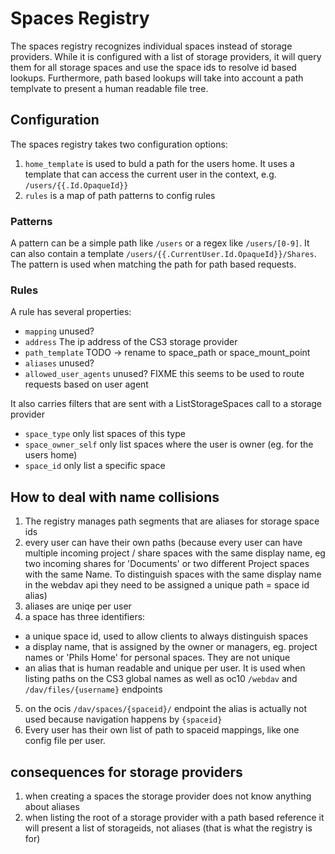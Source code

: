 # Spaces Registry

The spaces registry recognizes individual spaces instead of storage providers.
While it is configured with a list of storage providers, it will query them for all storage spaces and use the space ids to resolve id based lookups.
Furthermore, path based lookups will take into account a path templvate to present a human readable file tree.

## Configuration
The spaces registry takes two configuration options:
1.  `home_template` is used to buld a path for the users home. It uses a template that can access the current user in the context, e.g. `/users/{{.Id.OpaqueId}}`
2.  `rules` is a map of path patterns to config rules

### Patterns
A pattern can be a simple path like `/users` or a regex like `/users/[0-9]`. It can also contain a template `/users/{{.CurrentUser.Id.OpaqueId}}/Shares`.
The pattern is used when matching the path for path based requests.

### Rules
A rule has several properties:
-    `mapping` unused?
-    `address` The ip address of the CS3 storage provider
-    `path_template` TODO -> rename to space_path or space_mount_point
-    `aliases` unused?
-    `allowed_user_agents` unused? FIXME this seems to be used to route requests based on user agent

It also carries filters that are sent with a ListStorageSpaces call to a storage provider
-    `space_type` only list spaces of this type
-    `space_owner_self` only list spaces where the user is owner (eg. for the users home)
-    `space_id` only list a specific space

## How to deal with name collisions

1.  The registry manages path segments that are aliases for storage space ids
2.  every user can have their own paths (because every user can have multiple incoming project / share spaces with the same display name, eg two incoming shares for 'Documents' or two different Project spaces with the same Name. To distinguish spaces with the same display name in the webdav api they need to be assigned a unique path = space id alias)
3.  aliases are uniqe per user
4.  a space has three identifiers:
-    a unique space id, used to allow clients to always distinguish spaces
-    a display name, that is assigned by the owner or managers, eg. project names or 'Phils Home' for personal spaces. They are not unique
-    an alias that is human readable and unique per user. It is used when listing paths on the CS3 global names as well as oc10 `/webdav` and `/dav/files/{username}` endpoints
5.  on the ocis `/dav/spaces/{spaceid}/` endpoint the alias is actually not used because navigation happens by `{spaceid}`
6.  Every user has their own list of path to spaceid mappings, like one config file per user.

## consequences for storage providers
1.  when creating a spaces the storage provider does not know anything about aliases
2.  when listing the root of a storage provider with a path based reference it will present a list of storageids, not aliases (that is what the registry is for)
